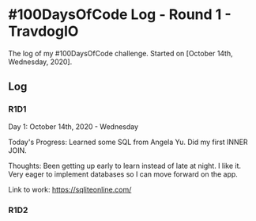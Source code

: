 # #100DaysOfCode Log - Round 1 - TravdogIO

The log of my #100DaysOfCode challenge. Started on [October 14th, Wednesday, 2020].

## Log

### R1D1 
Day 1: October 14th, 2020 - Wednesday

Today's Progress: Learned some SQL from Angela Yu. Did my first INNER JOIN.

Thoughts: Been getting up early to learn instead of late at night. I like it. Very eager to implement databases so I can move forward on the app.

Link to work: https://sqliteonline.com/

### R1D2
